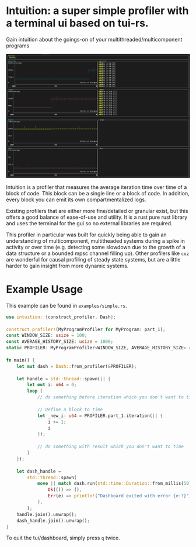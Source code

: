 # Intuition: a super simple profiler with a terminal ui based on tui-rs.
Gain intuition about the goings-on of your multithreaded/multicomponent programs

![Alt text](hashsum.png?raw=true "Title")

Intuition is a profiler that measures the average iteration time over time of a block of code. This block can be a single line or a block of code. In addition, every block you can emit its own compartmentalized logs.

Existing profilers that are either more fine/detailed or granular exist, but this offers a good balance of ease-of-use and utility. It is a rust pure rust library and uses the terminal for the gui so no external libraries are required. 

This profiler in particular was built for quickly being able to gain an understanding of multicomponent, multitheaded systems during a spike in activity or over time (e.g. detecting some slowdown due to the growth of a data structure or a bounded mpsc channel filling up). Other profilers like `coz` are wonderful for causal profiling of steady state systems, but are a little harder to gain insight from more dynamic systems.


# Example Usage
This example can be found in `examples/simple.rs`.
```rust
use intuition::{construct_profiler, Dash};

construct_profiler!(MyProgramProfiler for MyProgram: part_1);
const WINDOW_SIZE: usize = 100;
const AVERAGE_HISTORY_SIZE: usize = 1000;
static PROFILER: MyProgramProfiler<WINDOW_SIZE, AVERAGE_HISTORY_SIZE> = MyProgramProfiler::new();

fn main() {
    let mut dash = Dash::from_profiler(&PROFILER);

    let handle = std::thread::spawn(|| {
        let mut i: u64 = 0;
        loop {
            // do something before iteration which you don't want to time

            // Define a block to time
            let _new_i: u64 = PROFILER.part_1.iteration(|| {
                i += 1;
                i
            });

            // do something with result which you don't want to time
        }
    });

    let dash_handle =
        std::thread::spawn(
            move || match dash.run(std::time::Duration::from_millis(50)) {
                Ok(()) => (),
                Err(e) => println!("Dashboard exited with error {e:?}"),
            },
        );
    handle.join().unwrap();
    dash_handle.join().unwrap();
}
```
To quit the tui/dashboard, simply press `q` twice.





